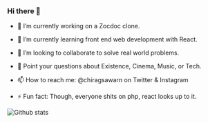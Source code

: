 ### Hi there 👋

- 🔭 I’m currently working on a Zocdoc clone.
- 🌱 I’m currently learning front end web development with React.
- 👯 I’m looking to collaborate to solve real world problems.
- 💬 Point your questions about Existence, Cinema, Music, or Tech.
- 📫 How to reach me: @chiragsawarn on Twitter & Instagram

- ⚡ Fun fact: Though, everyone shits on php, react looks up to it.

![Github stats](https://github-readme-stats.vercel.app/api?username=chiragsawarn&show_icons=true&theme=radical)
